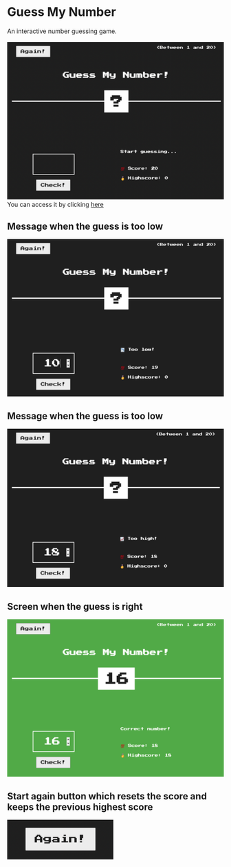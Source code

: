 # Guess My Number

An interactive number guessing game.
</br>
</br>
<img src="ReadMeImages/Start.png" width="650">
</br>
You can access it by clicking <a href="https://suheybhersi.github.io/GuessMyNumber/">here</a>

<h2>Message when the guess is too low</h2>
<img src="ReadMeImages/GuessTooLow.png" width="650">
<h2>Message when the guess is too low</h2>
<img src="ReadMeImages/GuessTooHigh.png" width="650">
<h2>Screen when the guess is right</h2>
<img src="ReadMeImages/RightGuess.png" width="650">
<h2>Start again button which resets the score and keeps the previous highest score</h2>
<img src="ReadMeImages/StartAgain.png">
